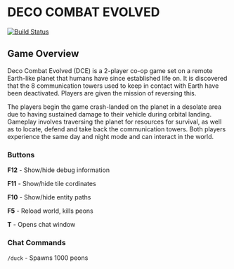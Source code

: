 # DECO COMBAT EVOLVED

[![Build Status](http://deco2800.uqcloud.net/jenkins/job/2019-studio1-Bradley/badge/icon)](http://deco2800.uqcloud.net/jenkins/job/2019-studio1-Bradley/)

## Game Overview
Deco Combat Evolved (DCE) is a 2-player co-op game set on a remote Earth-like planet that humans have since established life on. It is discovered that the 8 communication towers used to keep in contact with Earth have been deactivated. Players are given the mission of reversing this.

The players begin the game crash-landed on the planet in a desolate area due to having sustained damage to their vehicle during orbital landing. Gameplay involves traversing the planet for resources for survival, as well as to locate, defend and take back the communication towers. Both players experience the same day and night mode and can interact in the world.

### Buttons
**F12** - Show/hide debug information

**F11** - Show/hide tile cordinates

**F10** - Show/hide entity paths

**F5** - Reload world, kills peons

**T** - Opens chat window

### Chat Commands
`/duck` - Spawns 1000 peons